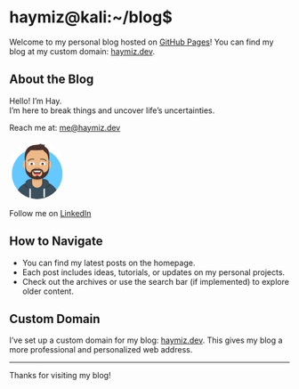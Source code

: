 # haymiz@kali:~/blog$

Welcome to my personal blog hosted on [GitHub Pages](https://pages.github.com/)! You can find my blog at my custom domain: [haymiz.dev](https://haymiz.dev).

## About the Blog

Hello! I’m Hay.
<br />
I’m here to break things and uncover life’s uncertainties.

Reach me at: me@haymiz.dev

<div class="py2 post-footer">
  <img src="/images/me.png" alt="Hay Mizrachi" width="100" style="border-radius: 50%;" />
  <p>
    Follow me on <a href="https://www.linkedin.com/in/hay-mizrachi">LinkedIn</a>
  </p>
</div>

## How to Navigate

- You can find my latest posts on the homepage.
- Each post includes ideas, tutorials, or updates on my personal projects.
- Check out the archives or use the search bar (if implemented) to explore older content.

## Custom Domain

I’ve set up a custom domain for my blog: [haymiz.dev](https://haymiz.dev). This gives my blog a more professional and personalized web address.

---
Thanks for visiting my blog!

